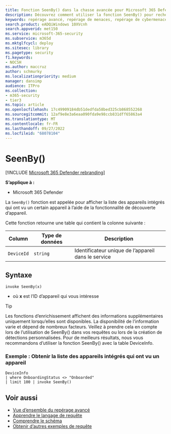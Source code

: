```yaml
---
title: Fonction SeenBy() dans la chasse avancée pour Microsoft 365 Defender
description: Découvrez comment utiliser la fonction SeenBy() pour rechercher quels appareils intégrés ont découvert un certain appareil
keywords: repérage avancé, repérage de menaces, repérage de cybermenaces, Microsoft 365 Defender, microsoft 365, m365, recherche, requête, télémétrie, référence de schéma, kusto, SeenBy, découverte d’appareil, fonction, enrichissement
search.product: eADQiWindows 10XVcnh
search.appverid: met150
ms.service: microsoft-365-security
ms.subservice: m365d
ms.mktglfcycl: deploy
ms.sitesec: library
ms.pagetype: security
f1.keywords:
- NOCSH
ms.author: maccruz
author: schmurky
ms.localizationpriority: medium
manager: dansimp
audience: ITPro
ms.collection:
- m365-security
- tier3
ms.topic: article
ms.openlocfilehash: 17c49909184db51dedfda58bed325cb868552268
ms.sourcegitcommit: 12af9e8e3a6eaa090fda9e98ccb831dff65863a4
ms.translationtype: MT
ms.contentlocale: fr-FR
ms.lasthandoff: 09/27/2022
ms.locfileid: "68078104"
---
```

# <a name="seenby"></a>SeenBy()

[!INCLUDE [Microsoft 365 Defender rebranding](../includes/microsoft-defender.md)]


**S’applique à :**
- Microsoft 365 Defender

La `SeenBy()` fonction est appelée pour afficher la liste des appareils intégrés qui ont vu un certain appareil à l’aide de la fonctionnalité de découverte d’appareil.

Cette fonction retourne une table qui contient la colonne suivante :

| Column | Type de données | Description |
|------------|---------------|-------------|
| `DeviceId` | `string` | Identificateur unique de l’appareil dans le service |


## <a name="syntax"></a>Syntaxe

```kusto
invoke SeenBy(x)
```

- où **x** est l’ID d’appareil qui vous intéresse

>[!TIP]
> Les fonctions d’enrichissement affichent des informations supplémentaires uniquement lorsqu’elles sont disponibles. La disponibilité de l’information varie et dépend de nombreux facteurs. Veillez à prendre cela en compte lors de l’utilisation de SeenBy() dans vos requêtes ou lors de la création de détections personnalisées. Pour de meilleurs résultats, nous vous recommandons d’utiliser la fonction SeenBy() avec la table DeviceInfo.

### <a name="example-obtain-list-of-onboarded-devices-that-have-seen-a-device"></a>Exemple : Obtenir la liste des appareils intégrés qui ont vu un appareil

```kusto
DeviceInfo 
| where OnboardingStatus <> "Onboarded" 
| limit 100 | invoke SeenBy()
```

## <a name="related-topics"></a>Voir aussi
- [Vue d’ensemble du repérage avancé](advanced-hunting-overview.md)
- [Apprendre le langage de requête](advanced-hunting-query-language.md)
- [Comprendre le schéma](advanced-hunting-schema-tables.md)
- [Obtenir d’autres exemples de requête](advanced-hunting-shared-queries.md)
